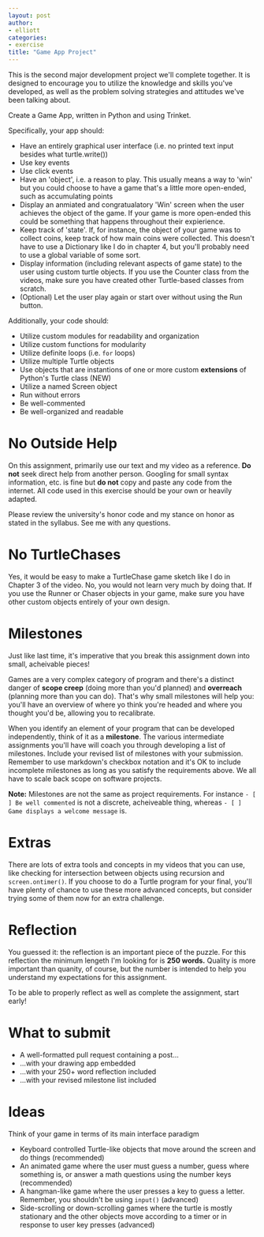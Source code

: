 ```yaml
---
layout: post
author: 
- elliott
categories: 
- exercise
title: "Game App Project"
---
```


This is the second major development project we'll complete together. It is designed
to encourage you to utilize the knowledge and skills you've developed, as well
as the problem solving strategies and attitudes we've been talking about. 

Create a Game App, written in Python and using Trinket.

Specifically, your app should:

* Have an entirely graphical user interface (i.e. no printed text input besides
what turtle.write())
* Use key events
* Use click events
* Have an 'object', i.e. a reason to play.  This usually means a way to 'win' but
you could choose to have a game that's a little more open-ended, such as accumulating points
* Display an anmiated and congratualatory 'Win' screen when the user achieves the object of the game.  If your game is more open-ended this could be something that happens
throughout their expierience.  
* Keep track of 'state'.  If, for instance, the object of your game was to collect coins, keep
track of how main coins were collected.  This doesn't have to use a Dictionary like I do in chapter 4,
but you'll probably need to use a global variable of some sort.
* Display information (including relevant aspects of game state) to the user using custom turtle objects. If you use the Counter class from the videos, make
sure you have created other Turtle-based classes from scratch.
* (Optional) Let the user play again or start over without using the Run button.

Additionally, your code should:

* Utilize custom modules for readability and organization
* Utilize custom functions for modularity
* Utilize definite loops (i.e. `for` loops)
* Utilize multiple Turtle objects
* Use objects that are instantions of one or more custom **extensions** of Python's Turtle class (NEW)
* Utilize a named Screen object
* Run without errors
* Be well-commented
* Be well-organized and readable

# No Outside Help

On this assignment, primarily use our text and my video as a reference.  **Do not** seek
direct help from another person.  Googling for small syntax information, etc. is fine but
**do not** copy and paste any code from the internet.  All code used in this exercise should
be your own or heavily adapted.

Please review the university's honor code and my stance on honor as stated in the syllabus.
See me with any questions.

# No TurtleChases

Yes, it would be easy to make a TurtleChase game sketch like I do in Chapter 3 of the video.
No, you would not learn very much by doing that.  If you use the Runner or 
Chaser objects in your game, make sure you have other custom objects entirely of your own design.

# Milestones

Just like last time, it's imperative that you break this assignment down into small, acheivable pieces!

Games are a very complex category of program and there's a distinct danger of **scope creep** (doing more than you'd planned)
and **overreach** (planning more than you can do).  That's why small milestones will help you: you'll have an overview of 
where yo think you're headed and where you thought you'd be, allowing you to recalibrate.

When you identify an element of your program that can be developed independently,
think of it as a **milestone**.  The various intermediate assignments you'll have 
will coach you through developing a list of milestones.  Include your revised list 
of milestones with your submission. Remember to use markdown's checkbox notation and
it's OK to include incomplete milestones as long as you satisfy the requirements above.
We all have to scale back scope on software projects.

**Note:** Milestones are not the same as project requirements.  For instance `- [ ] Be well commented` is
not a discrete, acheiveable thing, whereas `- [ ] Game displays a welcome message` is.

# Extras

There are lots of extra tools and concepts in my videos that you can use, like 
checking for intersection between objects using recursion and `screen.ontimer()`.  If you choose to 
do a Turtle program for your final, you'll have plenty of chance to use these
more advanced concepts, but consider trying some of them now for an extra challenge.

# Reflection

You guessed it: the reflection is an important piece of the puzzle.  For this reflection
the minimum lengeth I'm looking for is **250 words.** Quality is more important than quanity,
of course, but the number is intended to help you understand my expectations for this assignment.

To be able to properly reflect as well as complete the assignment, start early!

# What to submit

* A well-formatted pull request containing a post...
* ...with your drawing app embedded
* ...with your 250+ word reflection included
* ...with your revised milestone list included

# Ideas

Think of your game in terms of its main interface paradigm

* Keyboard controlled Turtle-like objects that move around the screen and do things (recommended)
* An animated game where the user must guess a number, guess where something is, or answer a math questions using the number keys (recommended)
* A hangman-like game where the user presses a key to guess a letter.  Remember, you shouldn't be using `input()` (advanced)
* Side-scrolling or down-scrolling games where the turtle is mostly stationary and the other objects
move according to a timer or in response to user key presses (advanced)
